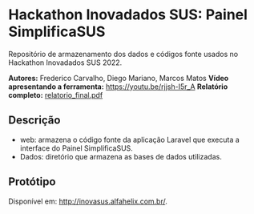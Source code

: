# Hackathon Inovadados SUS: Painel SimplificaSUS
Repositório de armazenamento dos dados e códigos fonte usados no Hackathon Inovadados SUS 2022.

**Autores:** Frederico Carvalho, Diego Mariano, Marcos Matos
**Vídeo apresentando a ferramenta:** <a href="https://youtu.be/rjjsh-I5r_A">https://youtu.be/rjjsh-I5r_A</a>
**Relatório completo:** <a href="relatorio_final.pdf">relatorio_final.pdf</a>

## Descrição
- web: armazena o código fonte da aplicação Laravel que executa a interface do Painel SimplificaSUS.
- Dados: diretório que armazena as bases de dados utilizadas.

## Protótipo
Disponível em: <a href="http://inovasus.alfahelix.com.br/">http://inovasus.alfahelix.com.br/</a>.
